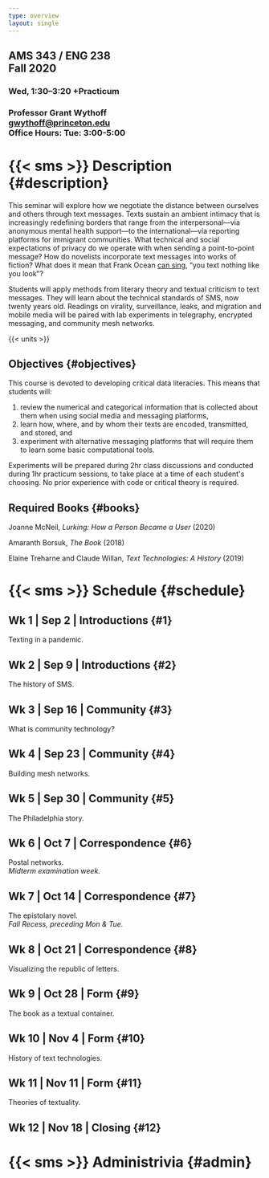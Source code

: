 ```yaml
---
type: overview
layout: single
---
```


<div class="mw6 center bb pa3 tc">

## AMS 343 / ENG 238<br>Fall 2020

### Wed, 1:30–3:20 +Practicum

### Professor Grant Wythoff<br>gwythoff@princeton.edu<br>Office Hours: Tue: 3:00-5:00

</div>

# {{< sms >}} Description {#description}

This seminar will explore how we negotiate the distance between ourselves and others through text messages. Texts sustain an ambient intimacy that is increasingly redefining borders that range from the interpersonal—via anonymous mental health support—to the international—via reporting platforms for immigrant communities. What technical and social expectations of privacy do we operate with when sending a point-to-point message? How do novelists incorporate text messages into works of fiction? What does it mean that Frank Ocean [can sing](https://www.youtube.com/watch?v=ZnnwfgqdEGM), “you text nothing like you look”?

Students will apply methods from literary theory and textual criticism to text messages. They will learn about the technical standards of SMS, now twenty years old. Readings on virality, surveillance, leaks, and migration and mobile media will be paired with lab experiments in telegraphy, encrypted messaging, and community mesh networks.

{{< units >}}

## Objectives {#objectives}

This course is devoted to developing critical data literacies. This means that students will:

1) review the numerical and categorical information that is collected about them when using social media and messaging platforms,
2) learn how, where, and by whom their texts are encoded, transmitted, and stored, and
3) experiment with alternative messaging platforms that will require them to learn some basic computational tools.

Experiments will be prepared during 2hr class discussions and conducted during 1hr practicum sessions, to take place at a time of each student's choosing. No prior experience with code or critical theory is required.

## Required Books {#books}

Joanne McNeil, *Lurking: How a Person Became a User* (2020)

Amaranth Borsuk, *The Book* (2018)

Elaine Treharne and Claude Willan, *Text Technologies: A History* (2019)

# {{< sms >}} Schedule {#schedule}

## Wk 1 | Sep 2 | Introductions {#1}

  <p class="tc fw5">
    Texting in a pandemic.
  </p>

## Wk 2 | Sep 9 | Introductions {#2}

  <p class="tc fw5">
    The history of SMS.
  </p>

## Wk 3 | Sep 16 | Community {#3}

  <p class="tc fw5">
    What is community technology?
  </p>

## Wk 4 | Sep 23 | Community {#4}

  <p class="tc fw5">
    Building mesh networks.
  </p>

## Wk 5 | Sep 30 | Community {#5}

  <p class="tc fw5">
    The Philadelphia story.
  </p>

## Wk 6 | Oct 7 | Correspondence {#6}

  <p class="tc fw5">
    Postal networks.
    <br/><i>Midterm examination week.</i>
  </p>

## Wk 7 | Oct 14 | Correspondence {#7}

  <p class="tc fw5">
    The epistolary novel.
    <br/><i>Fall Recess, preceding Mon & Tue.</i>
  </p>

## Wk 8 | Oct 21 | Correspondence {#8}

  <p class="tc fw5">
    Visualizing the republic of letters.
  </p>

## Wk 9 | Oct 28 | Form {#9}

  <p class="tc fw5">
    The book as a textual container.
  </p>

## Wk 10 | Nov 4 | Form {#10}

  <p class="tc fw5">
    History of text technologies.
  </p>

## Wk 11 | Nov 11 | Form {#11}

  <p class="tc fw5">
    Theories of textuality.
  </p>

## Wk 12 | Nov 18 | Closing {#12}

# {{< sms >}} Administrivia {#admin}